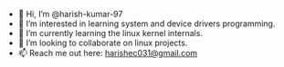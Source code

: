 - 👋 Hi, I’m @harish-kumar-97
- 👀 I’m interested in learning system and device drivers programming.
- 🌱 I’m currently learning the linux kernel internals.
- 💞️ I’m looking to collaborate on linux projects.
- 📫 Reach me out here: harishec031@gmail.com

<!---
harish-kumar-97/harish-kumar-97 is a ✨ special ✨ repository because its `README.md` (this file) appears on your GitHub profile.
You can click the Preview link to take a look at your changes.
--->
